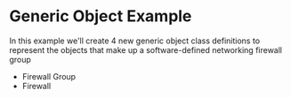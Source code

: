 # Generic Object Example

In this example we'll create 4 new generic object class definitions to represent the objects that make up a software-defined networking firewall group

* Firewall Group
* Firewall 